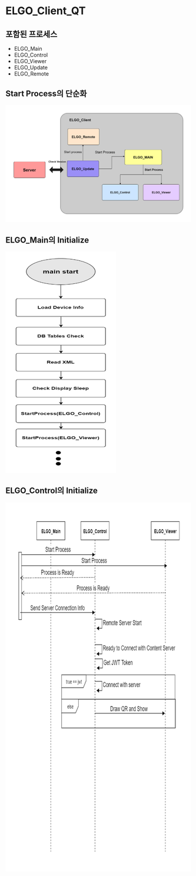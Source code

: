 # ELGO_Client_QT

## 포함된 프로세스
* ELGO_Main
* ELGO_Control
* ELGO_Viewer
* ELGO_Update
* ELGO_Remote

## Start Process의 단순화
![Start_Flow](/document/UML/Start_Process_Flow.jpg)


## ELGO_Main의 Initialize
<img src="/document/UML/Main_Initialize.jpg" width="300px" height="600px" alt="Main_Init"></img></br>

## ELGO_Control의 Initialize
<img src="/document/UML/Start_Client.jpg" width="1000px" height="1000px" alt="Start Client"></img></br>
